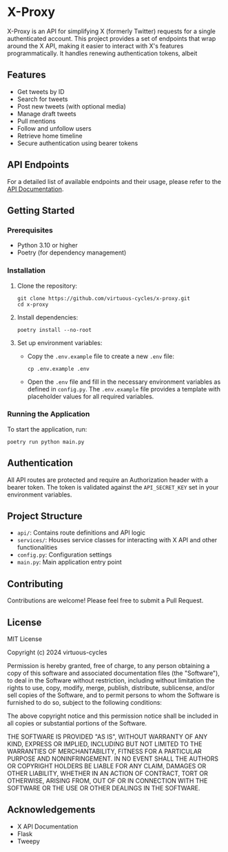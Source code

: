 # X-Proxy

X-Proxy is an API for simplifying X (formerly Twitter) requests for a single authenticated account. This project provides a set of endpoints that wrap around the X API, making it easier to interact with X's features programmatically. It handles renewing authentication tokens, albeit

## Features

-   Get tweets by ID
-   Search for tweets
-   Post new tweets (with optional media)
-   Manage draft tweets
-   Pull mentions
-   Follow and unfollow users
-   Retrieve home timeline
-   Secure authentication using bearer tokens

## API Endpoints

For a detailed list of available endpoints and their usage, please refer to the [API Documentation](api.md).

## Getting Started

### Prerequisites

-   Python 3.10 or higher
-   Poetry (for dependency management)

### Installation

1. Clone the repository:

    ```
    git clone https://github.com/virtuous-cycles/x-proxy.git
    cd x-proxy
    ```

2. Install dependencies:

    ```
    poetry install --no-root
    ```

3. Set up environment variables:
    - Copy the `.env.example` file to create a new `.env` file:
        ```
        cp .env.example .env
        ```
    - Open the `.env` file and fill in the necessary environment variables as defined in `config.py`. The `.env.example` file provides a template with placeholder values for all required variables.

### Running the Application

To start the application, run:

```
poetry run python main.py
```

## Authentication

All API routes are protected and require an Authorization header with a bearer token. The token is validated against the `API_SECRET_KEY` set in your environment variables.

## Project Structure

-   `api/`: Contains route definitions and API logic
-   `services/`: Houses service classes for interacting with X API and other functionalities
-   `config.py`: Configuration settings
-   `main.py`: Main application entry point

## Contributing

Contributions are welcome! Please feel free to submit a Pull Request.

## License

MIT License

Copyright (c) 2024 virtuous-cycles

Permission is hereby granted, free of charge, to any person obtaining a copy
of this software and associated documentation files (the "Software"), to deal
in the Software without restriction, including without limitation the rights
to use, copy, modify, merge, publish, distribute, sublicense, and/or sell
copies of the Software, and to permit persons to whom the Software is
furnished to do so, subject to the following conditions:

The above copyright notice and this permission notice shall be included in all
copies or substantial portions of the Software.

THE SOFTWARE IS PROVIDED "AS IS", WITHOUT WARRANTY OF ANY KIND, EXPRESS OR
IMPLIED, INCLUDING BUT NOT LIMITED TO THE WARRANTIES OF MERCHANTABILITY,
FITNESS FOR A PARTICULAR PURPOSE AND NONINFRINGEMENT. IN NO EVENT SHALL THE
AUTHORS OR COPYRIGHT HOLDERS BE LIABLE FOR ANY CLAIM, DAMAGES OR OTHER
LIABILITY, WHETHER IN AN ACTION OF CONTRACT, TORT OR OTHERWISE, ARISING FROM,
OUT OF OR IN CONNECTION WITH THE SOFTWARE OR THE USE OR OTHER DEALINGS IN THE
SOFTWARE.

## Acknowledgements

-   X API Documentation
-   Flask
-   Tweepy
